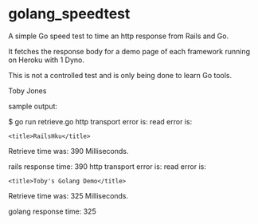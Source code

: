 # golang_speedtest

A simple Go speed test to time an http response from Rails and Go.

It fetches the response body for a demo page of each framework running on Heroku with 1 Dyno. 

This is not a controlled test and is only being done to learn Go tools.

Toby Jones


sample output:

$ go run retrieve.go
http transport error is: <nil>
read error is: <nil>
    
    <title>RailsHku</title>

Retrieve time was:  390  Milliseconds.

rails response time:  390
http transport error is: <nil>
read error is: <nil>

    <title>Toby's Golang Demo</title>

Retrieve time was:  325  Milliseconds.

golang response time:  325

